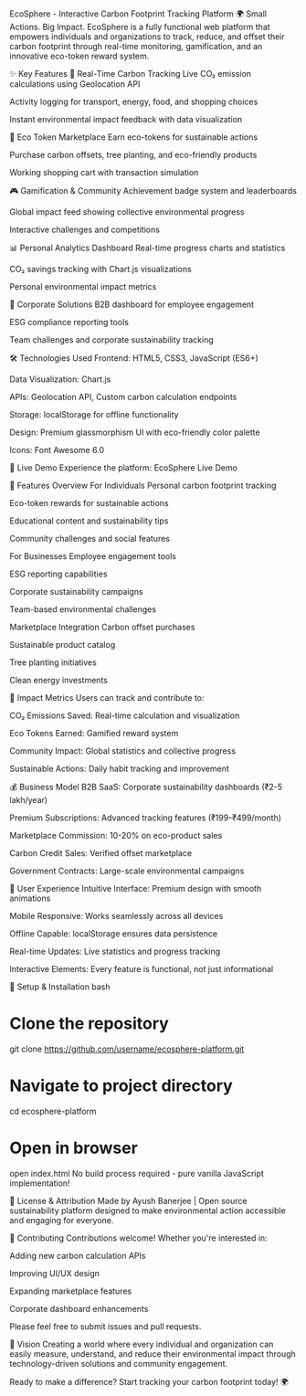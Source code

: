 EcoSphere - Interactive Carbon Footprint Tracking Platform
🌍 Small Actions. Big Impact.
EcoSphere is a fully functional web platform that empowers individuals and organizations to track, reduce, and offset their carbon footprint through real-time monitoring, gamification, and an innovative eco-token reward system.

✨ Key Features
🔄 Real-Time Carbon Tracking
Live CO₂ emission calculations using Geolocation API

Activity logging for transport, energy, food, and shopping choices

Instant environmental impact feedback with data visualization

🏪 Eco Token Marketplace
Earn eco-tokens for sustainable actions

Purchase carbon offsets, tree planting, and eco-friendly products

Working shopping cart with transaction simulation

🎮 Gamification & Community
Achievement badge system and leaderboards

Global impact feed showing collective environmental progress

Interactive challenges and competitions

📊 Personal Analytics Dashboard
Real-time progress charts and statistics

CO₂ savings tracking with Chart.js visualizations

Personal environmental impact metrics

🏢 Corporate Solutions
B2B dashboard for employee engagement

ESG compliance reporting tools

Team challenges and corporate sustainability tracking

🛠️ Technologies Used
Frontend: HTML5, CSS3, JavaScript (ES6+)

Data Visualization: Chart.js

APIs: Geolocation API, Custom carbon calculation endpoints

Storage: localStorage for offline functionality

Design: Premium glassmorphism UI with eco-friendly color palette

Icons: Font Awesome 6.0

🚀 Live Demo
Experience the platform: EcoSphere Live Demo

📱 Features Overview
For Individuals
Personal carbon footprint tracking

Eco-token rewards for sustainable actions

Educational content and sustainability tips

Community challenges and social features

For Businesses
Employee engagement tools

ESG reporting capabilities

Corporate sustainability campaigns

Team-based environmental challenges

Marketplace Integration
Carbon offset purchases

Sustainable product catalog

Tree planting initiatives

Clean energy investments

🎯 Impact Metrics
Users can track and contribute to:

CO₂ Emissions Saved: Real-time calculation and visualization

Eco Tokens Earned: Gamified reward system

Community Impact: Global statistics and collective progress

Sustainable Actions: Daily habit tracking and improvement

💰 Business Model
B2B SaaS: Corporate sustainability dashboards (₹2-5 lakh/year)

Premium Subscriptions: Advanced tracking features (₹199-₹499/month)

Marketplace Commission: 10-20% on eco-product sales

Carbon Credit Sales: Verified offset marketplace

Government Contracts: Large-scale environmental campaigns

🌟 User Experience
Intuitive Interface: Premium design with smooth animations

Mobile Responsive: Works seamlessly across all devices

Offline Capable: localStorage ensures data persistence

Real-time Updates: Live statistics and progress tracking

Interactive Elements: Every feature is functional, not just informational

🔧 Setup & Installation
bash
# Clone the repository
git clone https://github.com/username/ecosphere-platform.git

# Navigate to project directory
cd ecosphere-platform

# Open in browser
open index.html
No build process required - pure vanilla JavaScript implementation!

📄 License & Attribution
Made by Ayush Banerjee | Open source sustainability platform designed to make environmental action accessible and engaging for everyone.

🤝 Contributing
Contributions welcome! Whether you're interested in:

Adding new carbon calculation APIs

Improving UI/UX design

Expanding marketplace features

Corporate dashboard enhancements

Please feel free to submit issues and pull requests.

🌱 Vision
Creating a world where every individual and organization can easily measure, understand, and reduce their environmental impact through technology-driven solutions and community engagement.

Ready to make a difference? Start tracking your carbon footprint today! 🌍
